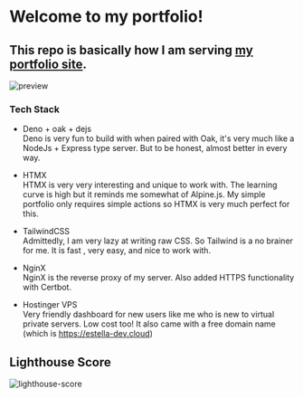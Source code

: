 # Welcome to my portfolio!

## This repo is basically how I am serving [my portfolio site](https://estella-dev.cloud).
![preview](https://github.com/user-attachments/assets/775f1e8c-fe87-4224-a119-bd855ccefe34)

### Tech Stack
- Deno + oak + dejs\
  Deno is very fun to build with when paired with Oak, it's very much like a NodeJs + Express type server. But to be honest, almost better in every way.
  
- HTMX\
  HTMX is very very interesting and unique to work with. The learning curve is high but it reminds me somewhat of Alpine.js. My simple portfolio only requires simple actions so HTMX is very much perfect for this.

- TailwindCSS\
  Admittedly, I am very lazy at writing raw CSS. So Tailwind is a no brainer for me. It is fast , very easy, and nice to work with.
  
- NginX\
  NginX is the reverse proxy of my server. Also added HTTPS functionality with Certbot.
  
- Hostinger VPS\
  Very friendly dashboard for new users like me who is new to virtual private servers. Low cost too! It also came with a free domain name (which is https://estella-dev.cloud)

## Lighthouse Score
![lighthouse-score](https://github.com/user-attachments/assets/9f598b31-8383-49bf-856b-9e306dc1b826)
